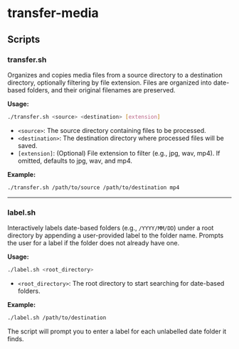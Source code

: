 # transfer-media

## Scripts

### transfer.sh

Organizes and copies media files from a source directory to a destination directory, optionally filtering by file extension. Files are organized into date-based folders, and their original filenames are preserved.

**Usage:**

```sh
./transfer.sh <source> <destination> [extension]
```

- `<source>`: The source directory containing files to be processed.
- `<destination>`: The destination directory where processed files will be saved.
- `[extension]`: (Optional) File extension to filter (e.g., jpg, wav, mp4). If omitted, defaults to jpg, wav, and mp4.

**Example:**

```sh
./transfer.sh /path/to/source /path/to/destination mp4
```

---

### label.sh

Interactively labels date-based folders (e.g., `/YYYY/MM/DD`) under a root directory by appending a user-provided label to the folder name. Prompts the user for a label if the folder does not already have one.

**Usage:**

```sh
./label.sh <root_directory>
```

- `<root_directory>`: The root directory to start searching for date-based folders.

**Example:**

```sh
./label.sh /path/to/destination
```

The script will prompt you to enter a label for each unlabelled date folder it finds.
